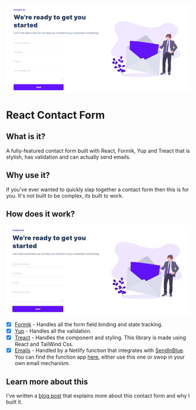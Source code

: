 ![Contact Form Preview](/resources/contact-form-preview.png)

# React Contact Form

## What is it?

A fully-featured contact form built with React, Formik, Yup and Treact that is stylish, has validation and can actually send emails.

## Why use it?

If you've ever wanted to quickly slap together a contact form then this is for you. It's not built to be complex, its built to work.

## How does it work?

![Contact Form Animation](/resources/contact-form-animation.gif)

- [x] [Formik](https://formik.org/) - Handles all the form field binding and state tracking.
- [x] [Yup](https://github.com/jquense/yup) - Handles all the validation.
- [x] [Treact](https://treact.owaiskhan.me/) - Handles the component and styling. This library is made using React and TailWind Css.
- [x] [Emails]() - Handled by a Netlify function that integrates with [SendInBlue](https://www.sendinblue.com/). You can find the function app [here](https://google.com), either use this one or swop in your own email mechanism.

## Learn more about this

I've written a [blog post]() that explains more about this contact form and why I built it.
